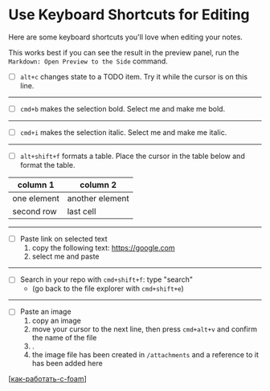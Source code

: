 # Use Keyboard Shortcuts for Editing

Here are some keyboard shortcuts you'll love when editing your notes.

This works best if you can see the result in the preview panel, run the `Markdown: Open Preview to the Side` command.

- [ ] `alt+c` changes state to a TODO item. Try it while the cursor is on this line.

---

- [ ] `cmd+b` makes the selection bold. Select me and make me bold.

---

- [ ] `cmd+i` makes the selection italic. Select me and make me italic.

---

- [ ] `alt+shift+f` formats a table. Place the cursor in the table below and format the table.

| column 1 | column 2|
|-|-|
| one element | another element|
| second row| last cell|

---

- [ ] Paste link on selected text
  1. copy the following text: https://google.com
  2. select me and paste

---

- [ ] Search in your repo with `cmd+shift+f`: type "search"
  - (go back to the file explorer with `cmd+shift+e`)

---

- [ ] Paste an image
  1. copy an image
  2. move your cursor to the next line, then press `cmd+alt+v` and confirm the name of the file
  3. .
  4. the image file has been created in `/attachments` and a reference to it has been added here

[[как-работать-с-foam]]

[//begin]: # "Autogenerated link references for markdown compatibility"
[как-работать-с-foam]: как-работать-с-foam "Как работать с foam"
[//end]: # "Autogenerated link references"